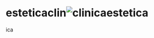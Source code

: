 # esteticaclin![clinicaestetica](https://user-images.githubusercontent.com/101298802/181837482-d6b2683a-9eb3-4c8c-b1b5-782fac322198.png)
ica

